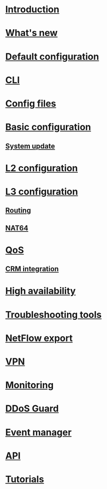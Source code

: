 # [Introduction](index.md)
# [What's new](news.md)
# [Default configuration](default-config.md)
# [CLI](cli/netc-cli.md)
# [Config files](system/system-config.md)
# [Basic configuration](system/basics.md)
## [System update](system/system-update.md)
# [L2 configuration](l2/l2-config.md)
# [L3 configuration](l3/l3-basics.md)
## [Routing](l3/l3-advanced.md)
## [NAT64](l3/l3-nat64.md)
# [QoS](qos/traffic-shaping.md)
## [CRM integration](qos/sync-manager.md)
# [High availability](ha/vrrp.md)
# [Troubleshooting tools](tools/tshoot.md)
# [NetFlow export](netflow/netflow.md)
# [VPN](vpn/wireguard.md)
# [Monitoring](monitoring/monitoring.md)
# [DDoS Guard](ddos/ddos-guard.md)
# [Event manager](event/event.md)
# [API](api/api.md)
# [Tutorials](~/tutorials/index.md)
